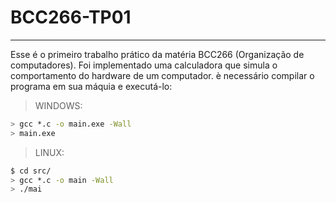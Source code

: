 # BCC266-TP01

---

Esse é o primeiro trabalho prático da matéria BCC266 (Organização de computadores). Foi implementado uma calculadora que simula o comportamento do hardware de um computador. è necessário compilar o programa em sua máquia e executá-lo:

>WINDOWS:
```bash
> gcc *.c -o main.exe -Wall
> main.exe

```

>LINUX:
```bash
$ cd src/
> gcc *.c -o main -Wall
> ./mai
```
